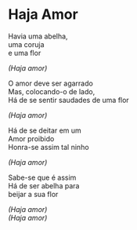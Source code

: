 <!-- pt :: Haja Amor :: 2023-05-06 01:26:52 -->

# Haja Amor

Havia uma abelha,  
uma coruja  
e uma flor  

*(Haja amor)*  

O amor deve ser agarrado  
Mas, colocando-o de lado,  
Há de se sentir saudades de uma flor  

*(Haja amor)*  

Há de se deitar em um  
Amor proibido  
Honra-se assim tal ninho  

*(Haja amor)*  

Sabe-se que é assim  
Há de ser abelha para  
beijar a sua flor  

*(Haja amor)*  
*(Haja amor)*  
